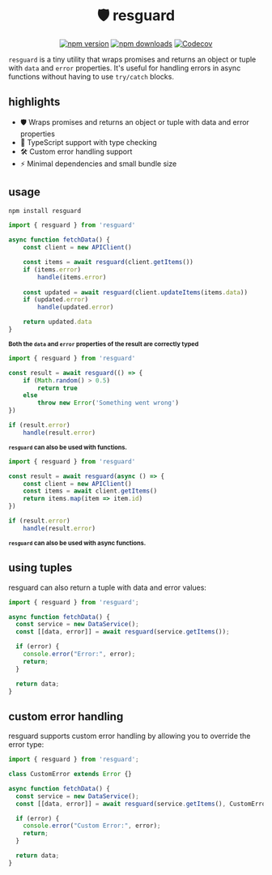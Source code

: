 <div align=center>

# 🛡️ resguard

[![npm version][npm-version-src]][npm-version-href]
[![npm downloads][npm-downloads-src]][npm-downloads-href]
[![Codecov][codecov-src]][codecov-href]

</div>

`resguard` is a tiny utility that wraps promises and returns an object or tuple with `data` and `error` properties. It's useful for handling errors in async functions without having to use `try/catch` blocks.

## highlights

- 🛡 Wraps promises and returns an object or tuple with data and error properties
- 🎯 TypeScript support with type checking
- 🛠️ Custom error handling support
- ⚡ Minimal dependencies and small bundle size

## usage

```bash
npm install resguard
```

```typescript
import { resguard } from 'resguard'

async function fetchData() {
    const client = new APIClient()

    const items = await resguard(client.getItems())
    if (items.error) 
        handle(items.error)
    
    const updated = await resguard(client.updateItems(items.data))
    if (updated.error) 
        handle(updated.error)

    return updated.data
}
```
<sup><strong>Both the `data` and `error` properties of the result are correctly typed</strong></sup>

```typescript
import { resguard } from 'resguard'

const result = await resguard(() => {
    if (Math.random() > 0.5) 
        return true
    else 
        throw new Error('Something went wrong')
})

if (result.error) 
    handle(result.error)
```
<sup><strong>`resguard` can also be used with functions.</strong></sup>

```typescript
import { resguard } from 'resguard'

const result = await resguard(async () => {
    const client = new APIClient()
    const items = await client.getItems()
    return items.map(item => item.id)
})

if (result.error) 
    handle(result.error)
```
<sup><strong>`resguard` can also be used with async functions.</strong></sup>

## using tuples

resguard can also return a tuple with data and error values:

```javascript
import { resguard } from 'resguard';

async function fetchData() {
  const service = new DataService();
  const [[data, error]] = await resguard(service.getItems());

  if (error) {
    console.error("Error:", error);
    return;
  }

  return data;
}
```

## custom error handling

resguard supports custom error handling by allowing you to override the error type:

```javascript
import { resguard } from 'resguard';

class CustomError extends Error {}

async function fetchData() {
  const service = new DataService();
  const [[data, error]] = await resguard(service.getItems(), CustomError);

  if (error) {
    console.error("Custom Error:", error);
    return;
  }

  return data;
}
```


[npm-version-src]: https://img.shields.io/npm/v/resguard?style=flat&colorA=18181B&colorB=F0DB4F
[npm-version-href]: https://npmjs.com/package/resguard
[npm-downloads-src]: https://img.shields.io/npm/dm/resguard?style=flat&colorA=18181B&colorB=F0DB4F
[npm-downloads-href]: https://npmjs.com/package/resguard
[codecov-src]: https://img.shields.io/codecov/c/gh/henrycunh/resguard/main?style=flat&colorA=18181B&colorB=F0DB4F
[codecov-href]: https://codecov.io/gh/henrycunh/resguard